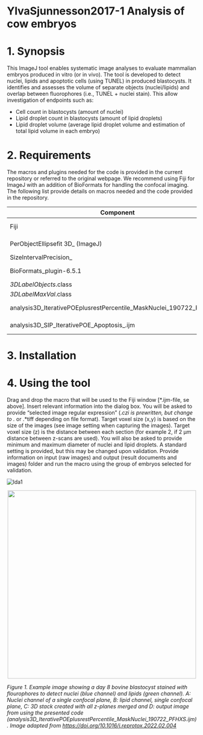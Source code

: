 # YlvaSjunnesson2017-1 Analysis of cow embryos

# 1. Synopsis

This ImageJ tool enables systematic image analyses to evaluate mammalian embryos produced in vitro (or in vivo). The tool is developed to detect nuclei, lipids and apoptotic cells (using TUNEL) in produced blastocysts. It identifies and assesses the volume of separate objects (nuclei/lipids) and overlap between fluorophores (i.e., TUNEL + nuclei stain). This allow investigation of endpoints such as: 

- Cell count in blastocysts (amount of nuclei)
- Lipid droplet count in blastocysts (amount of lipid droplets) 
- Lipid droplet volume (average lipid droplet volume and estimation of total lipid volume in each embryo)

# 2. Requirements

The macros and plugins needed for the code is provided in the current repository or referred to the original webpage. We recommend using Fiji for ImageJ with an addition of BioFormats for handling the confocal imaging. The following list provide details on macros needed and the code provided in the repository.

|Component|Available at|Description|
|---------|------------|-----------|
|Fiji     |http://Imagej.ner/software/Fiji/downloads|ImageJ, many useful plugins included
|PerObjectEllipsefit 3D_ (ImageJ)|http://cb.uu.se/~petter/downloads/POE|Adaptive per object thresholding
|SizeIntervalPrecision_|https://www.cb.uu.se/~petter/downloads/SIP/|
|BioFormats_plugin-6.5.1|https://www.openmicroscopy.org/bio-formats/|http://Imagej.net/formats/bio-formats
|_3DLabelObjects_.class|GitHub repository (CLASS-file)|
|_3DLabelMaxVal_.class|GitHub repository (CLASS-file)|
|analysis3D_IterativePOEplusrestPercentile_MaskNuclei_190722_PFHXS.ijm|GitHub repository (IJM-file)|Code for cell count/size analysis
|analysis3D_SIP_IterativePOE_Apoptosis_.ijm|GitHub repository (IJM-file)|Code for fluorophores overlapping.

# 3. Installation

# 4. Using the tool

Drag and drop the macro that will be used to the Fiji window [*.ijm-file, se above]. Insert relevant information into the dialog box. You will be asked to provide “selected image regular expression” (.*czi is prewritten, but change to .* or .*tiff depending on file format). Target voxel size (x,y) is based on the size of the images (see image setting when capturing the images). Target voxel size (z) is the distance between each section (for example 2, if 2 µm distance between z-scans are used). You will also be asked to provide minimum and maximum diameter of nuclei and lipid droplets. A standard setting is provided, but this may be changed upon validation. Provide information on input (raw images) and output (result documents and images) folder and run the macro using the group of embryos selected for validation. 

![Ida1](https://user-images.githubusercontent.com/43760657/204838153-c3d3feba-1581-4556-b7b8-a09e0ddfcce5.svg)



<p align="center">
  <img width="500" height="500" src="https://user-images.githubusercontent.com/43760657/204838109-891b0b43-cb86-49fe-8702-178441cd7746.svg">
  
  <i align="center"> Figure 1. Example image showing a day 8 bovine blastocyst stained with flourophores to detect nuclei (blue channel) and lipids (green channel). A: Nuclei channel of a single confocal plane, B: lipid channel, single confocal plane, C: 3D stack created with all z-planes merged and D: output image from using the presented code (analysis3D_IterativePOEplusrestPercentile_MaskNuclei_190722_PFHXS.ijm). Image adapted from https://doi.org/10.1016/j.reprotox.2022.02.004 
</p>

